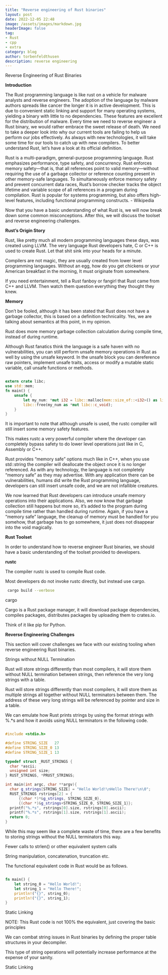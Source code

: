 ```yaml
---
title: "Reverse engineering of Rust binaries"
layout: post
date: 2022-12-05 22:48
image: /assets/images/markdown.jpg
headerImage: false
tag:
- Rust
- cpp
- extra
category: blog
author: torbenfeldthusen
description: reverse engineering
---
```



Reverse Engineering of Rust Binaries


**Introduction**

The Rust programming language is like rust on a vehicle for malware analysts and reverse engineers. The adoption of the language by malware authors spreads like cancer the longer it is in active development. This is due to convenient static linking and support for many operating systems, yielding a binary with little to no dependencies. These features are excellent for the distribution of malware. Every time we need to reverse engineer a Rust binary, we would rather embrace the sweet release of death. We need to take a deeper look into why our current tools are failing to help us perform our jobs effectively. As always with new technologies, it will take some time for our tools to catch up with new compilers. To better understand Rust, let’s have a look at its official definition.

Rust is a multi-paradigm, general-purpose programming language. Rust emphasizes performance, type safety, and concurrency. Rust enforces memory safety—that is, that all references point to valid memory—without requiring the use of a garbage collector or reference counting present in other memory-safe languages. To simultaneously enforce memory safety and prevent concurrent data races, Rust’s borrow checker tracks the object lifetime and variable scope of all references in a program during compilation. Rust is popular for systems programming, but also offers high-level features, including functional programming constructs. - Wikipedia

Now that you have a basic understanding of what Rust is, we will now break down some common misconceptions. After this, we will discuss the toolset and reverse engineering challenges.

**Rust’s Origin Story**

Rust, like pretty much all modern programming languages these days, was created using LLVM. The very language Rust developers hate, C or C++ is used to create Rust. Let that shit sink into your heads for a minute.



Compilers are not magic, they are usually created from lower level programming languages. Without an egg, how do you get chickens or your American breakfast in the morning, It must originate from somewhere.

If you need entertainment, tell a Rust fanboy or fangirl that Rust came from C++ and LLVM. Then watch them question everything they thought they knew. 

**Memory**

Don’t be fooled, although it has been stated that Rust does not have a garbage collector, this is based on a definition technicality. Yes, we are talking about semantics at this point, in my opinion. 

Rust does more memory garbage collection calculation during compile time, instead of during runtime.



Although Rust fanatics think the language is a safe haven with no vulnerabilities, you can still perform unsafe memory operations in Rust as well by using the unsafe keyword. In the unsafe block you can dereference raw pointers, implement unsafe traits, access or modify a mutable static variable, call unsafe functions or methods.

```rust

extern crate libc; 
use std::mem;
fn main() {
    unsafe {
        let my_num: *mut i32 = libc::malloc(mem::size_of::<i32>() as libc::size_t) as *mut i32;
        libc::free(my_num as *mut libc::c_void);
    }
}

```

It is important to note that although unsafe is used, the rustc compiler will still insert some memory safety features.

This makes rustc a very powerful compiler where the developer can completely bypass safety to do lower level operations just like in C, Assembly or C++.

Rust provides “memory safe” options much like in C++, when you use std::string the compiler will deallocate the object once it is no longer referenced. As with any technology, the language is not completely “memory safe” as they may advertise. With any application there can be vulnerabilities, humans did write the Rust programming language, developers can still insert unsafe code, and we are not infallible creatures.



We now learned that Rust developers can introduce unsafe memory operations into their applications. Also, we now know that garbage collection still happens but more so, it’s added to the program during compile time rather than handled during runtime. Again, if you have a “memory safe” language, the cleanup of memory must be handled for you somehow, that garbage has to go somewhere, it just does not disappear into the void magically.

**Rust Toolset**

In order to understand how to reverse engineer Rust binaries, we should have a basic understanding of the toolset provided to developers.

**rustc**

The compiler rustc is used to compile Rust code.

Most developers do not invoke rustc directly, but instead use cargo.

```bash
 cargo build --verbose 
```
cargo

Cargo is a Rust package manager, it will download package dependencies, compiles packages, distributes packages by uploading them to crates.io.

Think of it like pip for Python.

**Reverse Engineering Challenges**

This section will cover challenges we face with our existing tooling when reverse engineering Rust binaries.

Strings without NULL Termination

Rust will store strings differently than most compilers, it will store them without NULL termination between strings, then reference the very long strings with a table.

Rust will store strings differently than most compilers, it will store them as multiple strings all together without NULL terminators between them. The address of these very long strings will be referenced by pointer and size in a table.

We can emulate how Rust prints strings by using the format strings with %.*s and how it avoids using NULL terminators in the following code.


```cpp

#include <stdio.h>

#define STRING_SIZE   27
#define STRING_SIZE_0 13
#define STRING_SIZE_1 13

typedef struct _RUST_STRINGS {
  char *ascii;
  unsigned int size;
} RUST_STRINGS, *PRUST_STRINGS;

int main(int argc, char **argv){
  char g_strings[STRING_SIZE] = "Hello World!\nHello There!\n\0";
  RUST_STRINGS rstrings[2] = {
	  {(char *)*&g_strings, STRING_SIZE_0},
	  {(char *)&g_strings+STRING_SIZE_0, STRING_SIZE_1}};
  printf("%.*s", rstrings[0].size, rstrings[0].ascii);
  printf("%.*s", rstrings[1].size, rstrings[1].ascii);
  return 0;
}

```
 

While this may seem like a complete waste of time, there are a few benefits to storing strings without the NULL terminators this way.

Fewer calls to strlen() or other equivalent system calls

String manipulation, concatenation, truncation etc.

The functional equivalent code in Rust would be as follows.


```rust

fn main() {
	let string_0 = "Hello World!";
	let string_1 = "Hello There!";
    println!("{}", string_0);
    println!("{}", string_1);
}

```

Static Linking





 



NOTE: This Rust code is not 100% the equivalent, just covering the basic principles

We can combat string issues in Rust binaries by defining the proper table structures in your decompiler.

This type of string operations will potentially increase performance at the expense of your sanity.

Static Linking




